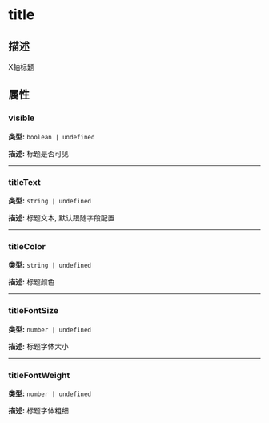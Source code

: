 # title
## 描述
X轴标题


## 属性

### visible

**类型:** `boolean | undefined`

**描述:**
标题是否可见

---

### titleText

**类型:** `string | undefined`

**描述:**
标题文本, 默认跟随字段配置

---

### titleColor

**类型:** `string | undefined`

**描述:**
标题颜色

---

### titleFontSize

**类型:** `number | undefined`

**描述:**
标题字体大小

---

### titleFontWeight

**类型:** `number | undefined`

**描述:**
标题字体粗细